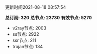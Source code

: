 更新时间2021-08-18 08:57:54

**总订阅: 320**
**总节点: 23730**
**有效节点: 5270**
- v2ray节点: 2003
- ss节点: 2922
- ssr节点: 211
- trojan节点: 134
